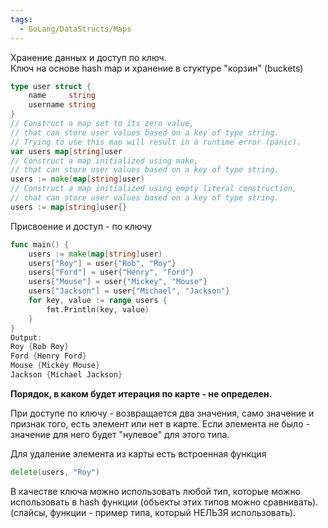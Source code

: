 ```yaml
---
tags:
  - GoLang/DataStructs/Maps
---
```

Хранение данных и доступ по ключ.  
Ключ на основе hash map и хранение в стуктуре "корзин" (buckets)

```go
type user struct {
    name     string
    username string
}
// Construct a map set to its zero value,
// that can store user values based on a key of type string.
// Trying to use this map will result in a runtime error (panic).
var users map[string]user
// Construct a map initialized using make,
// that can store user values based on a key of type string.
users := make(map[string]user)
// Construct a map initialized using empty literal construction,
// that can store user values based on a key of type string.
users := map[string]user{}
```

Присвоение и доступ - по ключу

```go
func main() {
    users := make(map[string]user)
    users["Roy"] = user{"Rob", "Roy"}
    users["Ford"] = user{"Henry", "Ford"}
    users["Mouse"] = user{"Mickey", "Mouse"}
    users["Jackson"] = user{"Michael", "Jackson"}
    for key, value := range users {
        fmt.Println(key, value)
    }
}
Output:
Roy {Rob Roy}
Ford {Henry Ford}
Mouse {Mickey Mouse}
Jackson {Michael Jackson}
```

**Порядок, в каком будет итерация по карте - не определен.**

При доступе по ключу - возвращается два значения, само значение и признак того, есть элемент или нет в карте. Если элемента не было - значение для него будет "нулевое" для этого типа.

Для удаление элемента из карты есть встроенная функция

```go
delete(users, "Roy")
```

В качестве ключа можно использовать любой тип, которые можно использовать в hash функции (объекты этих типов можно сравнивать). (слайсы, функции - пример типа, который НЕЛЬЗЯ использовать).